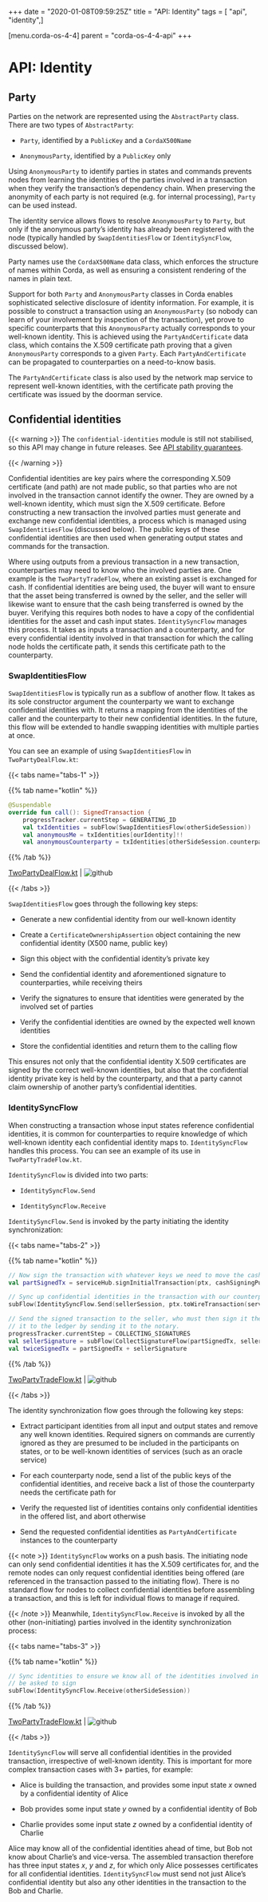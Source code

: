 +++
date = "2020-01-08T09:59:25Z"
title = "API: Identity"
tags = [ "api", "identity",]

[menu.corda-os-4-4]
parent = "corda-os-4-4-api"
+++



# API: Identity


## Party

Parties on the network are represented using the `AbstractParty` class. There are two types of `AbstractParty`:


* `Party`, identified by a `PublicKey` and a `CordaX500Name`


* `AnonymousParty`, identified by a `PublicKey` only


Using `AnonymousParty` to identify parties in states and commands prevents nodes from learning the identities
                of the parties involved in a transaction when they verify the transaction’s dependency chain. When preserving the
                anonymity of each party is not required (e.g. for internal processing), `Party` can be used instead.

The identity service allows flows to resolve `AnonymousParty` to `Party`, but only if the anonymous party’s
                identity has already been registered with the node (typically handled by `SwapIdentitiesFlow` or
                `IdentitySyncFlow`, discussed below).

Party names use the `CordaX500Name` data class, which enforces the structure of names within Corda, as well as
                ensuring a consistent rendering of the names in plain text.

Support for both `Party` and `AnonymousParty` classes in Corda enables sophisticated selective disclosure of
                identity information. For example, it is possible to construct a transaction using an `AnonymousParty` (so nobody can
                learn of your involvement by inspection of the transaction), yet prove to specific counterparts that this
                `AnonymousParty` actually corresponds to your well-known identity. This is achieved using the
                `PartyAndCertificate` data class, which contains the X.509 certificate path proving that a given `AnonymousParty`
                corresponds to a given `Party`. Each `PartyAndCertificate` can be propagated to counterparties on a need-to-know
                basis.

The `PartyAndCertificate` class is also used by the network map service to represent well-known identities, with the
                certificate path proving the certificate was issued by the doorman service.


## Confidential identities


{{< warning >}}
The `confidential-identities` module is still not stabilised, so this API may change in future releases.
                    See [API stability guarantees](api-stability-guarantees.md).

{{< /warning >}}

Confidential identities are key pairs where the corresponding X.509 certificate (and path) are not made public, so that
                parties who are not involved in the transaction cannot identify the owner. They are owned by a well-known identity,
                which must sign the X.509 certificate. Before constructing a new transaction the involved parties must generate and
                exchange new confidential identities, a process which is managed using `SwapIdentitiesFlow` (discussed below). The
                public keys of these confidential identities are then used when generating output states and commands for the
                transaction.

Where using outputs from a previous transaction in a new transaction, counterparties may need to know who the involved
                parties are. One example is the `TwoPartyTradeFlow`, where an existing asset is exchanged for cash. If confidential
                identities are being used, the buyer will want to ensure that the asset being transferred is owned by the seller, and
                the seller will likewise want to ensure that the cash being transferred is owned by the buyer. Verifying this requires
                both nodes to have a copy of the confidential identities for the asset and cash input states. `IdentitySyncFlow`
                manages this process. It takes as inputs a transaction and a counterparty, and for every confidential identity involved
                in that transaction for which the calling node holds the certificate path, it sends this certificate path to the
                counterparty.


### SwapIdentitiesFlow

`SwapIdentitiesFlow` is typically run as a subflow of another flow. It takes as its sole constructor argument the
                    counterparty we want to exchange confidential identities with. It returns a mapping from the identities of the caller
                    and the counterparty to their new confidential identities. In the future, this flow will be extended to handle swapping
                    identities with multiple parties at once.

You can see an example of using `SwapIdentitiesFlow` in `TwoPartyDealFlow.kt`:


{{< tabs name="tabs-1" >}}


{{% tab name="kotlin" %}}
```kotlin
@Suspendable
override fun call(): SignedTransaction {
    progressTracker.currentStep = GENERATING_ID
    val txIdentities = subFlow(SwapIdentitiesFlow(otherSideSession))
    val anonymousMe = txIdentities[ourIdentity]!!
    val anonymousCounterparty = txIdentities[otherSideSession.counterparty]!!

```
{{% /tab %}}

[TwoPartyDealFlow.kt](https://github.com/corda/corda/blob/release/os/4.4/finance/workflows/src/main/kotlin/net/corda/finance/flows/TwoPartyDealFlow.kt) | ![github](/images/svg/github.svg "github")

{{< /tabs >}}

`SwapIdentitiesFlow` goes through the following key steps:


* Generate a new confidential identity from our well-known identity


* Create a `CertificateOwnershipAssertion` object containing the new confidential identity (X500 name, public key)


* Sign this object with the confidential identity’s private key


* Send the confidential identity and aforementioned signature to counterparties, while receiving theirs


* Verify the signatures to ensure that identities were generated by the involved set of parties


* Verify the confidential identities are owned by the expected well known identities


* Store the confidential identities and return them to the calling flow


This ensures not only that the confidential identity X.509 certificates are signed by the correct well-known
                    identities, but also that the confidential identity private key is held by the counterparty, and that a party cannot
                    claim ownership of another party’s confidential identities.


### IdentitySyncFlow

When constructing a transaction whose input states reference confidential identities, it is common for counterparties
                    to require knowledge of which well-known identity each confidential identity maps to. `IdentitySyncFlow` handles this
                    process. You can see an example of its use in `TwoPartyTradeFlow.kt`.

`IdentitySyncFlow` is divided into two parts:


* `IdentitySyncFlow.Send`


* `IdentitySyncFlow.Receive`


`IdentitySyncFlow.Send` is invoked by the party initiating the identity synchronization:


{{< tabs name="tabs-2" >}}


{{% tab name="kotlin" %}}
```kotlin
// Now sign the transaction with whatever keys we need to move the cash.
val partSignedTx = serviceHub.signInitialTransaction(ptx, cashSigningPubKeys)

// Sync up confidential identities in the transaction with our counterparty
subFlow(IdentitySyncFlow.Send(sellerSession, ptx.toWireTransaction(serviceHub)))

// Send the signed transaction to the seller, who must then sign it themselves and commit
// it to the ledger by sending it to the notary.
progressTracker.currentStep = COLLECTING_SIGNATURES
val sellerSignature = subFlow(CollectSignatureFlow(partSignedTx, sellerSession, sellerSession.counterparty.owningKey))
val twiceSignedTx = partSignedTx + sellerSignature

```
{{% /tab %}}

[TwoPartyTradeFlow.kt](https://github.com/corda/corda/blob/release/os/4.4/finance/workflows/src/main/kotlin/net/corda/finance/flows/TwoPartyTradeFlow.kt) | ![github](/images/svg/github.svg "github")

{{< /tabs >}}

The identity synchronization flow goes through the following key steps:


* Extract participant identities from all input and output states and remove any well known identities. Required
                            signers on commands are currently ignored as they are presumed to be included in the participants on states, or to
                            be well-known identities of services (such as an oracle service)


* For each counterparty node, send a list of the public keys of the confidential identities, and receive back a list
                            of those the counterparty needs the certificate path for


* Verify the requested list of identities contains only confidential identities in the offered list, and abort
                            otherwise


* Send the requested confidential identities as `PartyAndCertificate` instances to the counterparty



{{< note >}}
`IdentitySyncFlow` works on a push basis. The initiating node can only send confidential identities it has
                        the X.509 certificates for, and the remote nodes can only request confidential identities being offered (are
                        referenced in the transaction passed to the initiating flow). There is no standard flow for nodes to collect
                        confidential identities before assembling a transaction, and this is left for individual flows to manage if
                        required.

{{< /note >}}
Meanwhile, `IdentitySyncFlow.Receive` is invoked by all the other (non-initiating) parties involved in the identity
                    synchronization process:


{{< tabs name="tabs-3" >}}


{{% tab name="kotlin" %}}
```kotlin
// Sync identities to ensure we know all of the identities involved in the transaction we're about to
// be asked to sign
subFlow(IdentitySyncFlow.Receive(otherSideSession))

```
{{% /tab %}}

[TwoPartyTradeFlow.kt](https://github.com/corda/corda/blob/release/os/4.4/finance/workflows/src/main/kotlin/net/corda/finance/flows/TwoPartyTradeFlow.kt) | ![github](/images/svg/github.svg "github")

{{< /tabs >}}

`IdentitySyncFlow` will serve all confidential identities in the provided transaction, irrespective of well-known
                    identity. This is important for more complex transaction cases with 3+ parties, for example:


* Alice is building the transaction, and provides some input state *x* owned by a confidential identity of Alice


* Bob provides some input state *y* owned by a confidential identity of Bob


* Charlie provides some input state *z* owned by a confidential identity of Charlie


Alice may know all of the confidential identities ahead of time, but Bob not know about Charlie’s and vice-versa.
                    The assembled transaction therefore has three input states *x*, *y* and *z*, for which only Alice possesses
                    certificates for all confidential identities. `IdentitySyncFlow` must send not just Alice’s confidential identity but
                    also any other identities in the transaction to the Bob and Charlie.


